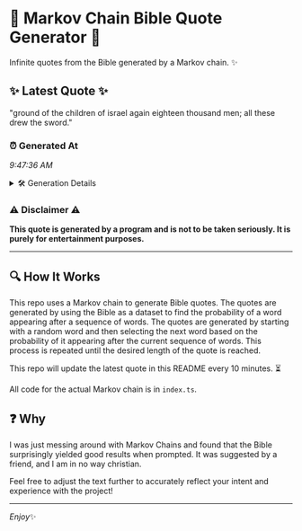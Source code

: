 # 📖 Markov Chain Bible Quote Generator 📖

Infinite quotes from the Bible generated by a Markov chain. ✨

## ✨ Latest Quote ✨
"ground of the children of israel again eighteen thousand men; all these drew the sword."

### ⏰ Generated At
*9:47:36 AM*

<details>
    <summary>🛠️ Generation Details</summary>
    <p>
        <strong>🌱 Seed:</strong> ground<br>
        <strong>🔄 Iterations:</strong> 14<br>
        <strong>📜 Context History:</strong><br>[ ground ]: of<br>[ ground, of ]: the<br>[ ground, of, the ]: children<br>[ ground, of, the, children ]: of<br>[ ground, of, the, children, of ]: israel<br>[ ground, of, the, children, of, israel ]: again<br>[ of, the, children, of, israel, again ]: eighteen<br>[ the, children, of, israel, again, eighteen ]: thousand<br>[ children, of, israel, again, eighteen, thousand ]: men;<br>[ of, israel, again, eighteen, thousand, men; ]: all<br>[ israel, again, eighteen, thousand, men;, all ]: these<br>[ again, eighteen, thousand, men;, all, these ]: drew<br>[ eighteen, thousand, men;, all, these, drew ]: the<br>[ thousand, men;, all, these, drew, the ]: sword.<br>
    </p>
</details>

### ⚠️ Disclaimer ⚠️
**This quote is generated by a program and is not to be taken seriously. It is purely for entertainment purposes.**

---

## 🔍 How It Works

This repo uses a Markov chain to generate Bible quotes. The quotes are generated by using the Bible as a dataset to find the probability of a word appearing after a sequence of words. The quotes are generated by starting with a random word and then selecting the next word based on the probability of it appearing after the current sequence of words. This process is repeated until the desired length of the quote is reached.

This repo will update the latest quote in this README every 10 minutes. ⏳

All code for the actual Markov chain is in `index.ts`.

## ❓ Why

I was just messing around with Markov Chains and found that the Bible surprisingly yielded good results when prompted. 
It was suggested by a friend, and I am in no way christian.

Feel free to adjust the text further to accurately reflect your intent and experience with the project!

---

*Enjoy*✨
